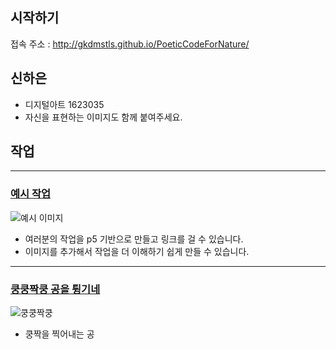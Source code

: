 ## 시작하기

접속 주소 : <http://gkdmstls.github.io/PoeticCodeForNature/>

## 신하은
 * 디지털아트 1623035
 * 자신을 표현하는 이미지도 함께 붙여주세요.

## 작업
----
### [예시 작업](./example/)
![예시 이미지](./example_img.png)
 * 여러분의 작업을 p5 기반으로 만들고 링크를 걸 수 있습니다.
 * 이미지를 추가해서 작업을 더 이해하기 쉽게 만들 수 있습니다.

----
### [쿵쿵짝쿵 공을 튕기네](./ex01/)
 ![쿵쿵짝쿵](./kungzzak.png)
  * 쿵짝을 찍어내는 공
